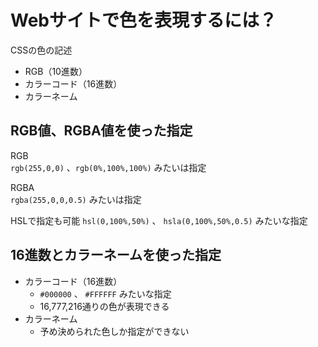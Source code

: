# Webサイトで色を表現するには？

CSSの色の記述

- RGB（10進数）
- カラーコード（16進数）
- カラーネーム

## RGB値、RGBA値を使った指定

RGB  
`rgb(255,0,0)` 、`rgb(0%,100%,100%)` みたいは指定

RGBA  
`rgba(255,0,0,0.5)` みたいは指定

HSLで指定も可能
`hsl(0,100%,50%)` 、 `hsla(0,100%,50%,0.5)` みたいな指定

## 16進数とカラーネームを使った指定

- カラーコード（16進数）
  - `#000000` 、 `#FFFFFF` みたいな指定
  - 16,777,216通りの色が表現できる
- カラーネーム
  - 予め決められた色しか指定ができない
